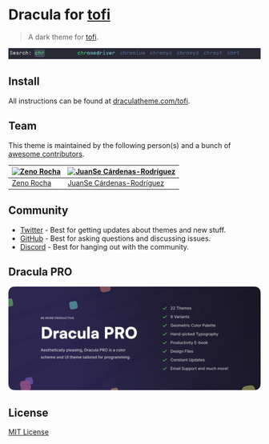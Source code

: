 # Dracula for [tofi](https://github.com/philj56/tofi)

> A dark theme for [tofi](https://github.com/philj56/tofi).

![Screenshot](./screenshot.png)

## Install

All instructions can be found at [draculatheme.com/tofi](https://draculatheme.com/tofi).

## Team

This theme is maintained by the following person(s) and a bunch of [awesome contributors](https://github.com/dracula/tofi/graphs/contributors).

| [![Zeno Rocha](https://github.com/zenorocha.png?size=100)](https://github.com/zenorocha) | [![JuanSe Cárdenas-Rodríguez](https://github.com/juanscr.png?size=100)](https://github.com/juanscr) |
| ---------------------------------------------------------------------------------------- | --------------------------------------------------------------------------------------------- |
| [Zeno Rocha](https://github.com/zenorocha)                                               | [JuanSe Cárdenas-Rodríguez](https://github.com/juanscr)                                               |

## Community

- [Twitter](https://twitter.com/draculatheme) - Best for getting updates about themes and new stuff.
- [GitHub](https://github.com/dracula/dracula-theme/discussions) - Best for asking questions and discussing issues.
- [Discord](https://draculatheme.com/discord-invite) - Best for hanging out with the community.

## Dracula PRO

[![Dracula PRO](./.github/dracula-pro.png)](https://draculatheme.com/pro)

## License

[MIT License](./LICENSE)
